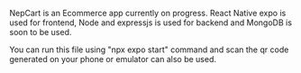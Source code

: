 NepCart is an Ecommerce app currently on progress. React Native expo is used for frontend, Node and expressjs is used for backend and MongoDB is soon to be used. 

You can run this file using "npx expo start" command and scan the qr code generated on your phone or emulator can also be used.
